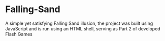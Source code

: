 # Falling-Sand
A simple yet satisfying Falling Sand illusion, the project was built using JavaScript and is run using an HTML shell, serving as Part 2 of developed Flash Games

